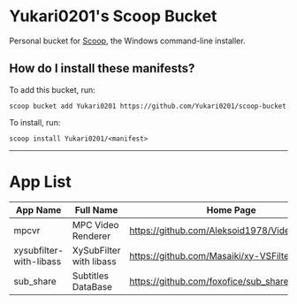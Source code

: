 # Yukari0201's Scoop Bucket

Personal bucket for [Scoop](https://scoop.sh), the Windows command-line installer.

## How do I install these manifests?

To add this bucket, run:
```
scoop bucket add Yukari0201 https://github.com/Yukari0201/scoop-bucket
```
To install, run:
```
scoop install Yukari0201/<manifest>
```

---

# App List

| App Name | Full Name | Home Page | Note |
| -------- | --------- | --------- | ---- |
| mpcvr | MPC Video Renderer | https://github.com/Aleksoid1978/VideoRenderer |  |
| xysubfilter-with-libass | XySubFilter with libass | https://github.com/Masaiki/xy-VSFilter | Archived |
| sub_share | Subtitles DataBase | https://github.com/foxofice/sub_share | |
